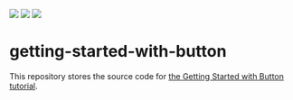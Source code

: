<!-- default badges list -->
![](https://img.shields.io/endpoint?url=https://codecentral.devexpress.com/api/v1/VersionRange/317263146/20.2.3%2B)
[![](https://img.shields.io/badge/Open_in_DevExpress_Support_Center-FF7200?style=flat-square&logo=DevExpress&logoColor=white)](https://supportcenter.devexpress.com/ticket/details/T953700)
[![](https://img.shields.io/badge/📖_How_to_use_DevExpress_Examples-e9f6fc?style=flat-square)](https://docs.devexpress.com/GeneralInformation/403183)
<!-- default badges end -->
# getting-started-with-button

This repository stores the source code for [the Getting Started with Button tutorial](https://js.devexpress.com/Documentation/Guide/Widgets/Button/Getting_Started_with_Button/).
